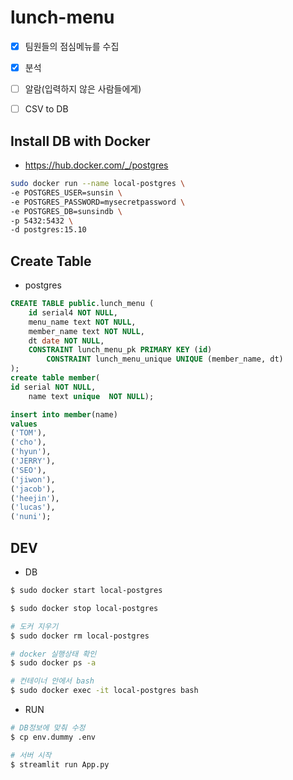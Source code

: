 # lunch-menu
- [x] 팀원들의 점심메뉴를 수집
- [x] 분석
- [ ] 알람(입력하지 않은 사람들에게)
- [ ] CSV to DB


## Install DB with Docker
- https://hub.docker.com/_/postgres

```bash
sudo docker run --name local-postgres \
-e POSTGRES_USER=sunsin \
-e POSTGRES_PASSWORD=mysecretpassword \
-e POSTGRES_DB=sunsindb \
-p 5432:5432 \
-d postgres:15.10
```


## Create Table
- postgres

```sql
CREATE TABLE public.lunch_menu (
	id serial4 NOT NULL,
	menu_name text NOT NULL,
	member_name text NOT NULL,
	dt date NOT NULL,
	CONSTRAINT lunch_menu_pk PRIMARY KEY (id)
        CONSTRAINT lunch_menu_unique UNIQUE (member_name, dt)
);
create table member(
id serial NOT NULL,
	name text unique  NOT NULL);

insert into member(name)
values 
('TOM'),
('cho'),
('hyun'),
('JERRY'),
('SEO'),
('jiwon'),
('jacob'),
('heejin'),
('lucas'),
('nuni');
```


## DEV

- DB
```bash
$ sudo docker start local-postgres

$ sudo docker stop local-postgres

# 도커 지우기
$ sudo docker rm local-postgres

# docker 실행상태 확인
$ sudo docker ps -a 

# 컨테이너 안에서 bash
$ sudo docker exec -it local-postgres bash
```


- RUN
```bash
# DB정보에 맞춰 수정
$ cp env.dummy .env

# 서버 시작
$ streamlit run App.py
```

